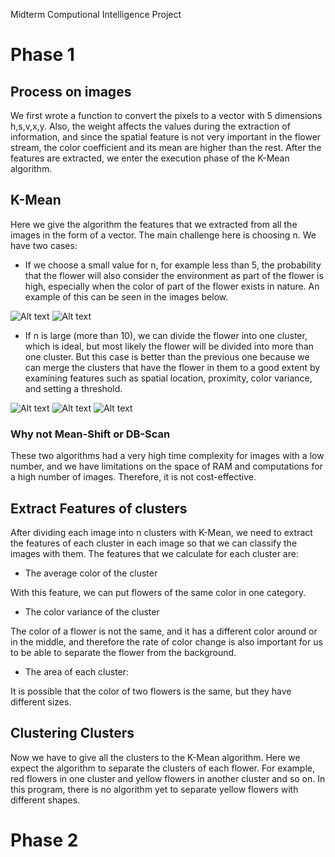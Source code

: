 Midterm Computional Intelligence Project 

# Phase 1
## Process on images
We first wrote a function to convert the pixels to a vector with 5 dimensions h,s,v,x,y. Also, the weight affects the values during the extraction of information, and since the spatial feature is not very important in the flower stream, the color coefficient and its mean are higher than the rest. After the features are extracted, we enter the execution phase of the K-Mean algorithm.

## K-Mean
Here we give the algorithm the features that we extracted from all the images in the form of a vector. The main challenge here is choosing n. We have two cases:
-  If we choose a small value for n, for example less than 5, the probability that the flower will also consider the environment as part of the flower is high, especially when the color of part of the flower exists in nature. An example of this can be seen in the images below.

![Alt text](images/image-1.png)
![Alt text](images/image.png)

- If n is large (more than 10), we can divide the flower into one cluster, which is ideal, but most likely the flower will be divided into more than one cluster. But this case is better than the previous one because we can merge the clusters that have the flower in them to a good extent by examining features such as spatial location, proximity, color variance, and setting a threshold.

![Alt text](images/image-2.png)
![Alt text](images/image-3.png)
![Alt text](images/image-4.png)

### Why not Mean-Shift or DB-Scan
These two algorithms had a very high time complexity for images with a low number, and we have limitations on the space of RAM and computations for a high number of images. Therefore, it is not cost-effective.


## Extract Features of clusters
After dividing each image into n clusters with K-Mean, we need to extract the features of each cluster in each image so that we can classify the images with them. The features that we calculate for each cluster are:

- The average color of the cluster

With this feature, we can put flowers of the same color in one category.

- The color variance of the cluster

The color of a flower is not the same, and it has a different color around or in the middle, and therefore the rate of color change is also important for us to be able to separate the flower from the background.

- The area of each cluster: 

It is possible that the color of two flowers is the same, but they have different sizes.

## Clustering Clusters
Now we have to give all the clusters to the K-Mean algorithm. Here we expect the algorithm to separate the clusters of each flower. For example, red flowers in one cluster and yellow flowers in another cluster and so on. In this program, there is no algorithm yet to separate yellow flowers with different shapes.


# Phase 2
